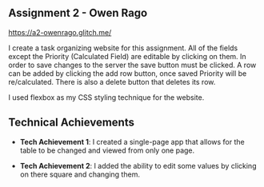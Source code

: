 ## Assignment 2 - Owen Rago
https://a2-owenrago.glitch.me/

I create a task organizing website for this assignment. All of the fields except the Priority (Calculated Field) are editable by clicking on them. In order to save changes to the server the save button must be clicked. A row can be added by clicking the add row button, once saved Priority will be re/calculated. There is also a delete button that deletes its row.

I used flexbox as my CSS styling technique for the website.

## Technical Achievements
- **Tech Achievement 1**: I created a single-page app that allows for the table to be changed and viewed from only one page.

- **Tech Achievement 2**: I added the ability to edit some values by clicking on there square and changing them.
